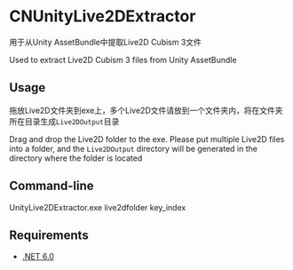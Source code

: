 # CNUnityLive2DExtractor
用于从Unity AssetBundle中提取Live2D Cubism 3文件

Used to extract Live2D Cubism 3 files from Unity AssetBundle

## Usage
拖放Live2D文件夹到exe上，多个Live2D文件请放到一个文件夹内，将在文件夹所在目录生成`Live2DOutput`目录

Drag and drop the Live2D folder to the exe. Please put multiple Live2D files into a folder, and the `Live2DOutput` directory will be generated in the directory where the folder is located

## Command-line
UnityLive2DExtractor.exe live2dfolder key_index

## Requirements
- [.NET 6.0](https://dotnet.microsoft.com/en-us/download/dotnet/6.0)
